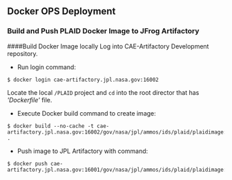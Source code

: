 ## Docker OPS Deployment

### Build and Push PLAID Docker Image to JFrog Artifactory

####Build Docker Image locally
Log into CAE-Artifactory Development repository.

* Run login command:
```
$ docker login cae-artifactory.jpl.nasa.gov:16002
```   
Locate the local `/PLAID` project and `cd` into the root director that has _'Dockerfile'_  file.

* Execute Docker build command to create image:

```
$ docker build --no-cache -t cae-artifactory.jpl.nasa.gov:16002/gov/nasa/jpl/ammos/ids/plaid/plaidimage:latest .
```

* Push image to JPL Artifactory with command:
```
$ docker push cae-artifactory.jpl.nasa.gov:16001/gov/nasa/jpl/ammos/ids/plaid/plaidimage:latest
```